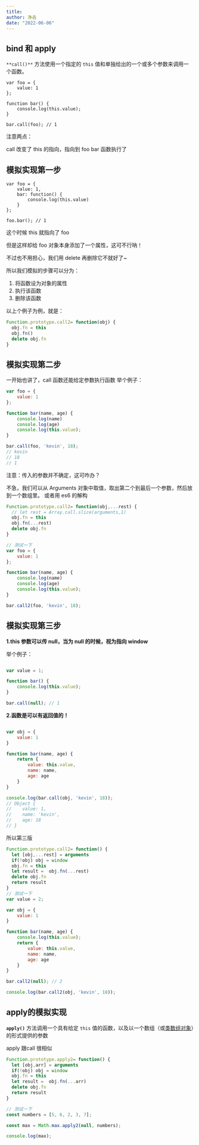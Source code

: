 ```yaml
---
title:
author: 净垚
date: "2022-06-06"
---
```

## bind 和 apply
`**call()**` 方法使用一个指定的 `this` 值和单独给出的一个或多个参数来调用一个函数。

```
var foo = {
    value: 1
};

function bar() {
    console.log(this.value);
}

bar.call(foo); // 1
```
注意两点：

call 改变了 this 的指向，指向到 foo
bar 函数执行了
## 模拟实现第一步
```
var foo = {
    value: 1,
    bar: function() {
        console.log(this.value)
    }
};

foo.bar(); // 1
```
这个时候 this 就指向了 foo

但是这样却给 foo 对象本身添加了一个属性，这可不行呐！

不过也不用担心，我们用 delete 再删除它不就好了~

所以我们模拟的步骤可以分为：

1. 将函数设为对象的属性
2. 执行该函数
3. 删除该函数

以上个例子为例，就是：

```javascript
Function.prototype.call2= function(obj) {
  obj.fn = this
  obj.fn()
  delete obj.fn
}
```

## 模拟实现第二步
一开始也讲了，call 函数还能给定参数执行函数 举个例子：

```javascript
var foo = {
    value: 1
};

function bar(name, age) {
    console.log(name)
    console.log(age)
    console.log(this.value);
}

bar.call(foo, 'kevin', 18);
// kevin
// 18
// 1

```

注意：传入的参数并不确定，这可咋办？

不急，我们可以从 Arguments 对象中取值，取出第二个到最后一个参数，然后放到一个数组里。
或者用 es6 的解构

```javascript
Function.prototype.call2= function(obj,...rest) {
  // let rest = Array.call.slice(arguments,1) 
  obj.fn = this
  obj.fn(...rest)
  delete obj.fn
}

// 测试一下
var foo = {
    value: 1
};

function bar(name, age) {
    console.log(name)
    console.log(age)
    console.log(this.value);
}

bar.call2(foo, 'kevin', 18); 
```

## 模拟实现第三步

**1.this 参数可以传 null，当为 null 的时候，视为指向 window**

举个例子：

```javascript

var value = 1;

function bar() {
    console.log(this.value);
}

bar.call(null); // 1
```

**2.函数是可以有返回值的！**

```javascript

var obj = {
    value: 1
}

function bar(name, age) {
    return {
        value: this.value,
        name: name,
        age: age
    }
}

console.log(bar.call(obj, 'kevin', 18));
// Object {
//    value: 1,
//    name: 'kevin',
//    age: 18
// }
```

所以第三版

```javascript
Function.prototype.call2= function() {
  let [obj,...rest] = arguments
  if(!obj) obj = window
  obj.fn = this
  let result =  obj.fn(...rest)
  delete obj.fn
  return result
}
// 测试一下
var value = 2;

var obj = {
    value: 1
}

function bar(name, age) {
    console.log(this.value);
    return {
        value: this.value,
        name: name,
        age: age
    }
}

bar.call2(null); // 2

console.log(bar.call2(obj, 'kevin', 18));
```

## apply的模拟实现

**`apply()`** 方法调用一个具有给定 `this` 值的函数，以及以一个数组（或[类数组对象](https://developer.mozilla.org/zh-CN/docs/Web/JavaScript/Guide/Indexed_collections#working_with_array-like_objects)）的形式提供的参数

apply 跟call 很相似

```javascript
Function.prototype.apply2= function() {
  let [obj,arr] = arguments
  if(!obj) obj = window
  obj.fn = this
  let result =  obj.fn(...arr)
  delete obj.fn
  return result
}

// 测试一下
const numbers = [5, 6, 2, 3, 7];

const max = Math.max.apply2(null, numbers);

console.log(max);
```

